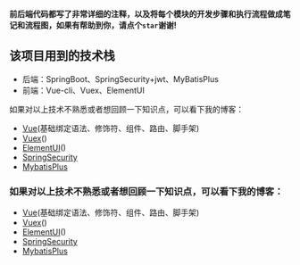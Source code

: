 **前后端代码都写了非常详细的注释，以及将每个模块的开发步骤和执行流程做成笔记和流程图，如果有帮助到你，请点个`star`谢谢!**

## 该项目用到的技术栈
 * 后端：SpringBoot、SpringSecurity+jwt、MyBatisPlus
 * 前端：Vue-cli、Vuex、ElementUI

如果对以上技术不熟悉或者想回顾一下知识点，可以看下我的博客：
 * [Vue]()(基础绑定语法、修饰符、组件、路由、脚手架)
 * [Vuex]()()
 * [ElementUI]()()
 * [SpringSecurity]()
 * [MybatisPlus]()
### 如果对以上技术不熟悉或者想回顾一下知识点，可以看下我的博客：
 * [Vue]()(基础绑定语法、修饰符、组件、路由、脚手架)
 * [Vuex]()()
 * [ElementUI]()()
 * [SpringSecurity]()
 * [MybatisPlus]()
